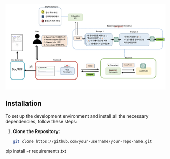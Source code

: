 ![Flowchart](Images/Flowchart.png)
 
## Installation

To set up the development environment and install all the necessary dependencies, follow these steps:

1. **Clone the Repository:**
   ```bash
   git clone https://github.com/your-username/your-repo-name.git

pip install -r requirements.txt

